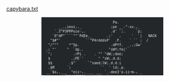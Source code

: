 [capybara.txt](/capybara.txt)

<p align="center">
  <img width="320" heigh="240" src="/capybara.png">
</p>
